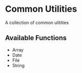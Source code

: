 # Common Utilities
A collection of common ulitities

## Available Functions

- Array
  <!-- - `toString(arr, delimeter)` -->
- Date
- File
- String
  <!-- - `toArray(string, delimeter)` -->
  <!-- - `toSentenceCase(string)` -->

<!-- https://github.com/Travelport-Ukraine/npm-module-boilerplate -->
